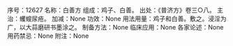 序号：12627
名称：白善方
组成：鸡子、白善。
出处：《普济方》卷三○八。
主治：蠼螋尿疮。
加减：None
功效：None
用法用量：鸡子和白善。敷之。浸淫为广，以大蒜磨研书墨涂之。
制备方法：None
临床应用：None
各家论述：None
用药禁忌：None
附注：None
